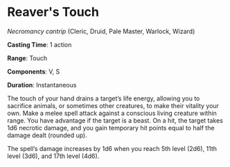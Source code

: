 # Reaver's Touch
*Necromancy cantrip* (Cleric, Druid, Pale Master, Warlock, Wizard)

**Casting Time**: 1 action

**Range**: Touch

**Components**: V, S

**Duration**: Instantaneous

The touch of your hand drains a target’s life energy, allowing you to sacrifice animals, or sometimes other creatures, to make their vitality your own. Make a melee spell attack against a conscious living creature within range. You have advantage if the target is a beast. On a hit, the target takes 1d6 necrotic damage, and you gain temporary hit points equal to half the damage dealt (rounded up).

The spell’s damage increases by 1d6 when you reach 5th level (2d6), 11th level (3d6), and 17th level (4d6).
